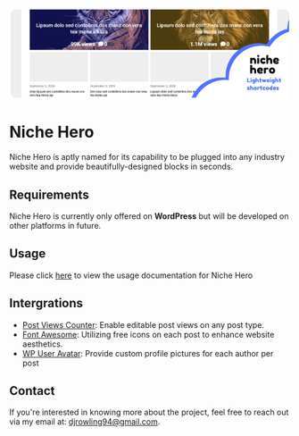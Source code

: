 ![Niche Hero](https://github.com/dallasrowling/niche-hero/blob/main/assets/images/niche-hero.png?raw=true)

# Niche Hero

Niche Hero is aptly named for its capability to be plugged into any industry website and provide beautifully-designed blocks in seconds. 

## Requirements

Niche Hero is currently only offered on **WordPress** but will be developed on other platforms in future.

## Usage

Please click [here](https://github.com/dallasrowling/niche-hero/wiki/How-to-use-%22Niche-Hero%22-in-WordPress) to view the usage documentation for Niche Hero

## Intergrations

- [Post Views Counter](https://en-ca.wordpress.org/plugins/post-views-counter/): Enable editable post views on any post type.
- [Font Awesome](https://fontawesome.com/): Utilizing free icons on each post to enhance website aesthetics.
- [WP User Avatar](https://en-ca.wordpress.org/plugins/wp-user-avatar/): Provide custom profile pictures for each author per post

## Contact 

If you're interested in knowing more about the project, feel free to reach out via my email at: [djrowling94@gmail.com](mailto:djrowling94@gmail.com).
